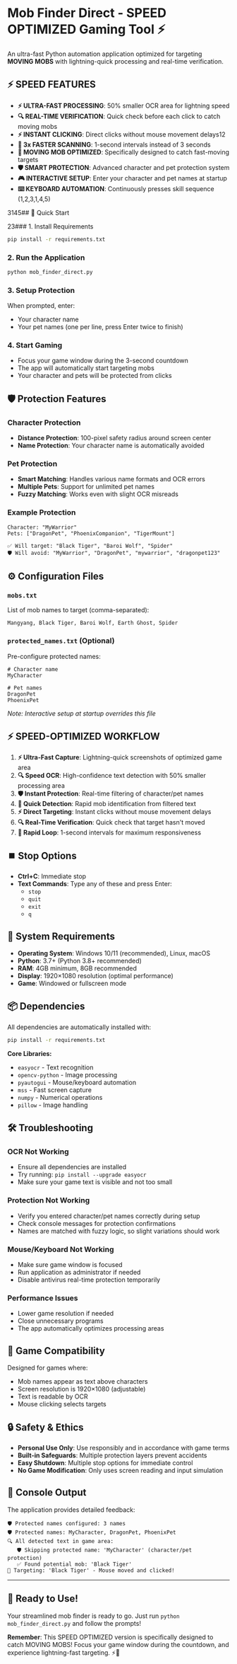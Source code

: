# Mob Finder Direct - SPEED OPTIMIZED Gaming Tool ⚡

An ultra-fast Python automation application optimized for targeting **MOVING MOBS** with lightning-quick processing and real-time verification.

## ⚡ SPEED FEATURES

- **⚡ ULTRA-FAST PROCESSING**: 50% smaller OCR area for lightning speed
- **🔍 REAL-TIME VERIFICATION**: Quick check before each click to catch moving mobs  
- **⚡ INSTANT CLICKING**: Direct clicks without mouse movement delays12
- **🔄 3x FASTER SCANNING**: 1-second intervals instead of 3 seconds
- **🎯 MOVING MOB OPTIMIZED**: Specifically designed to catch fast-moving targets
- **🛡️ SMART PROTECTION**: Advanced character and pet protection system
- **🎮 INTERACTIVE SETUP**: Enter your character and pet names at startup
- **⌨️ KEYBOARD AUTOMATION**: Continuously presses skill sequence (1,2,3,1,4,5)

3145## 🚀 Quick Start

23### 1. Install Requirements
```bash
pip install -r requirements.txt
```

### 2. Run the Application
```bash
python mob_finder_direct.py
```

### 3. Setup Protection
When prompted, enter:
- Your character name
- Your pet names (one per line, press Enter twice to finish)

### 4. Start Gaming
- Focus your game window during the 3-second countdown
- The app will automatically start targeting mobs
- Your character and pets will be protected from clicks

## 🛡️ Protection Features

### Character Protection
- **Distance Protection**: 100-pixel safety radius around screen center
- **Name Protection**: Your character name is automatically avoided

### Pet Protection
- **Smart Matching**: Handles various name formats and OCR errors
- **Multiple Pets**: Support for unlimited pet names
- **Fuzzy Matching**: Works even with slight OCR misreads

### Example Protection
```
Character: "MyWarrior"
Pets: ["DragonPet", "PhoenixCompanion", "TigerMount"]

✅ Will target: "Black Tiger", "Baroi Wolf", "Spider"
🛡️ Will avoid: "MyWarrior", "DragonPet", "mywarrior", "dragonpet123"
```

## ⚙️ Configuration Files

### `mobs.txt`
List of mob names to target (comma-separated):
```
Mangyang, Black Tiger, Baroi Wolf, Earth Ghost, Spider
```

### `protected_names.txt` (Optional)
Pre-configure protected names:
```
# Character name
MyCharacter

# Pet names  
DragonPet
PhoenixPet
```
*Note: Interactive setup at startup overrides this file*

## ⚡ SPEED-OPTIMIZED WORKFLOW

1. **⚡ Ultra-Fast Capture**: Lightning-quick screenshots of optimized game area
2. **🔍 Speed OCR**: High-confidence text detection with 50% smaller processing area  
3. **🛡️ Instant Protection**: Real-time filtering of character/pet names
4. **🎯 Quick Detection**: Rapid mob identification from filtered text
5. **⚡ Direct Targeting**: Instant clicks without mouse movement delays
6. **🔍 Real-Time Verification**: Quick check that target hasn't moved
7. **🔄 Rapid Loop**: 1-second intervals for maximum responsiveness

## ⏹️ Stop Options

- **Ctrl+C**: Immediate stop
- **Text Commands**: Type any of these and press Enter:
  - `stop`
  - `quit` 
  - `exit`
  - `q`

## 🔧 System Requirements

- **Operating System**: Windows 10/11 (recommended), Linux, macOS
- **Python**: 3.7+ (Python 3.8+ recommended)
- **RAM**: 4GB minimum, 8GB recommended
- **Display**: 1920×1080 resolution (optimal performance)
- **Game**: Windowed or fullscreen mode

## 📦 Dependencies

All dependencies are automatically installed with:
```bash
pip install -r requirements.txt
```

**Core Libraries:**
- `easyocr` - Text recognition
- `opencv-python` - Image processing  
- `pyautogui` - Mouse/keyboard automation
- `mss` - Fast screen capture
- `numpy` - Numerical operations
- `pillow` - Image handling

## 🛠️ Troubleshooting

### OCR Not Working
- Ensure all dependencies are installed
- Try running: `pip install --upgrade easyocr`
- Make sure your game text is visible and not too small

### Protection Not Working  
- Verify you entered character/pet names correctly during setup
- Check console messages for protection confirmations
- Names are matched with fuzzy logic, so slight variations should work

### Mouse/Keyboard Not Working
- Make sure game window is focused
- Run application as administrator if needed
- Disable antivirus real-time protection temporarily

### Performance Issues
- Lower game resolution if needed
- Close unnecessary programs
- The app automatically optimizes processing areas

## 🎯 Game Compatibility

Designed for games where:
- Mob names appear as text above characters
- Screen resolution is 1920×1080 (adjustable)
- Text is readable by OCR
- Mouse clicking selects targets

## 🔒 Safety & Ethics

- **Personal Use Only**: Use responsibly and in accordance with game terms
- **Built-in Safeguards**: Multiple protection layers prevent accidents
- **Easy Shutdown**: Multiple stop options for immediate control
- **No Game Modification**: Only uses screen reading and input simulation

## 📝 Console Output

The application provides detailed feedback:
```
🛡️ Protected names configured: 3 names
🛡️ Protected names: MyCharacter, DragonPet, PhoenixPet
🔍 All detected text in game area:
   🛡️ Skipping protected name: 'MyCharacter' (character/pet protection)
   ✅ Found potential mob: 'Black Tiger' 
🎯 Targeting: 'Black Tiger' - Mouse moved and clicked!
```

---

## 🎉 Ready to Use!

Your streamlined mob finder is ready to go. Just run `python mob_finder_direct.py` and follow the prompts!

**Remember**: This SPEED OPTIMIZED version is specifically designed to catch MOVING MOBS! Focus your game window during the countdown, and experience lightning-fast targeting. ⚡🎯